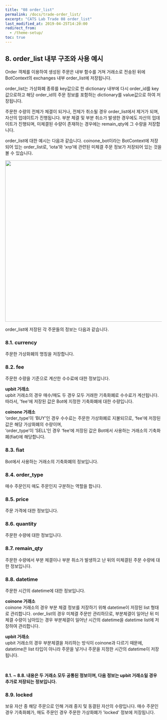 ```yaml
---
title: "08 order_list"
permalink: /docs/trade-order_list/
excerpt: "CATS Lab Trade 08 order_list"
last_modified_at: 2019-04-25T14:20:00
redirect_from:
  - /theme-setup/
toc: true
---
```


## 8. order_list 내부 구조와 사용 예시

Order 객체를 이용하여 생성된 주문은 내부 함수를 거쳐 거래소로 전송된 뒤에 BotContext의 exchanges 내부 order_list에 저장됩니다. 

order_list는 가상화폐 종류를 key값으로 한 dictionary 내부에 다시 order_id를 key값으로하고 해당 order_id의 주문 정보를 포함하는 dictionary를 value값으로 하여 저장됩니다. 

주문한 수량의 전체가 체결이 되거나, 전체가 취소될 경우 order_list에서 제거가 되며, 자산의 업데이트가 진행됩니다. 부분 체결 및 부분 취소가 발생한 경우에도 자산의 업데이트가 진행되며, 미체결된 수량이 존재하는 경우에는 remain_qty에 그 수량을 저장합니다. 

order_list에 대한 예시는 다음과 같습니다. coinone_bot이라는 BotContext에 저장되어 있는 order_list로, ‘iota’와 ‘xrp’에 관련된 미체결 주문 정보가 저장되어 있는 것을 볼 수 있습니다. 


<img width="520" alt="" src="https://user-images.githubusercontent.com/47657715/57594284-352b4980-757a-11e9-808f-cc9d821cc3d4.png">


order_list에 저장된 각 주문들의 정보는 다음과 같습니다.

### 8.1. currency  
주문한 가상화폐의 명칭을 저장합니다.


### 8.2. fee  
주문한 수량을 기준으로 계산한 수수료에 대한 정보입니다. 

__upbit 거래소__  
upbit 거래소의 경우 매수/매도 두 경우 모두 거래한 기축화폐로 수수료가 계산됩니다.  
따라서, 'fee'에 저장된 값은 Bot에 지정한 기축화폐에 대한 수량입니다.  
  

__coinone 거래소__  
‘order_type’이 ‘BUY’인 경우 수수료는 주문한 가상화폐로 지불되므로, ‘fee’에 저장된 값은 해당 가상화폐의 수량이며,  
‘order_type’이 ‘SELL’인 경우 ‘fee’에 저장된 값은 Bot에서 사용하는 거래소의 기축화폐(fiat)에 해당합니다. 



### 8.3. fiat  
Bot에서 사용하는 거래소의 기축화폐의 정보입니다.


### 8.4. order_type  
매수 주문인지 매도 주문인지 구분하는 역할을 합니다.


### 8.5. price  
주문 가격에 대한 정보입니다.


### 8.6. quantity  
주문한 수량에 대한 정보입니다.


### 8.7. remain_qty  
주문한 수량에서 부분 체결이나 부분 취소가 발생하고 난 뒤의 미체결된 주문 수량에 대한 정보입니다.


### 8.8. datetime
주문한 시간의 datetime에 대한 정보입니다.  

__coinone 거래소__  
coinone 거래소의 경우 부분 체결 정보를 저장하기 위해 datetime이 저장된 list 형태로 관리합니다. order_list의 경우 미체결 주문만 관리하므로, 부분체결이 일어난 뒤 미체결 수량이 남아있는 경우 부분체결이 일어난 시간의 datetime을 datetime list에 저장하여 관리합니다. 

__upbit 거래소__  
upbit 거래소의 경우 부분체결을 처리하는 방식이 coinone과 다르기 때문에, datetime은 list 타입이 아니라 주문을 넣거나 주문을 지정한 시간의 datetime이 저장됩니다.  

<br>  


__8.1. ~ 8.8. 내용은 두 거래소 모두 공통된 정보이며, 다음 정보는 upbit 거래소일 경우 추가로 저장되는 정보입니다.__  


### 8.9. locked  
보유 자산 중 해당 주문으로 인해 거래 중지 및 동결된 자산의 수량입니다. 
매수 주문인 경우 기축화폐가, 매도 주문인 경우 주문한 가상화폐가 'locked' 정보에 저장됩니다.


